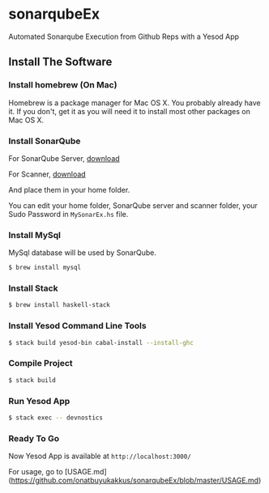 # sonarqubeEx
Automated Sonarqube Execution from Github Reps with a Yesod App 

## Install The Software

### Install homebrew (On Mac)
Homebrew is a package manager for Mac OS X. You probably already have it. If you don't, get it as you will need it to install most other packages on Mac OS X.

### Install SonarQube
For SonarQube Server, [download](http://www.sonarqube.org/downloads/)

For Scanner, [download](http://docs.sonarqube.org/display/SCAN/Analyzing+with+SonarQube+Scanner)

And place them in your home folder.

You can edit your home folder, SonarQube server and scanner folder, your Sudo Password in ```MySonarEx.hs``` file.

### Install MySql
MySql database will be used by SonarQube.
```bash
$ brew install mysql
```

### Install Stack
```bash
$ brew install haskell-stack
```

### Install Yesod Command Line Tools
```bash
$ stack build yesod-bin cabal-install --install-ghc
```

### Compile Project
```bash
$ stack build
```

### Run Yesod App
```bash
$ stack exec -- devnostics
```

### Ready To Go
Now Yesod App is available at ```http://localhost:3000/```

For usage, go to [USAGE.md] (https://github.com/onatbuyukakkus/sonarqubeEx/blob/master/USAGE.md)



